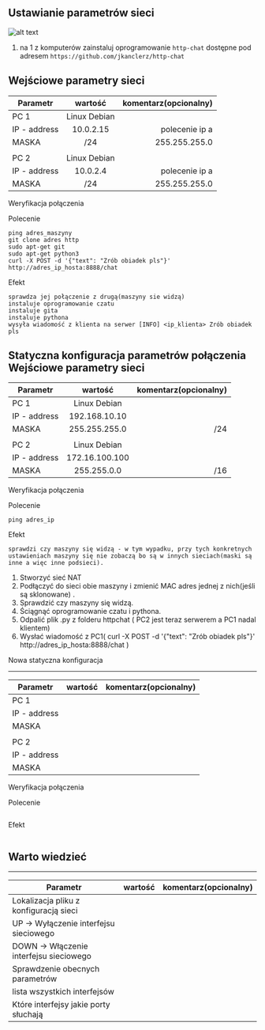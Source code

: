 Ustawianie parametrów sieci
---------------------------

![alt text][network]

[network]: ./network.png "Logo Title Text 2"

1. na 1 z komputerów zainstaluj oprogramowanie ``http-chat`` dostępne pod adresem ``https://github.com/jkanclerz/http-chat``

Wejściowe parametry sieci
-------------------------
| Parametr | wartość | komentarz(opcionalny) |
| ------------- |:-------------:| -----:|
|   PC 1 | Linux Debian  
| IP - address  | 10.0.2.15| polecenie ip a|
| MASKA  |/24 | 255.255.255.0|
|   |  | |
| PC 2  |Linux Debian  | |
| IP - address  |10.0.2.4 | polecenie ip a |
| MASKA  |/24 | 255.255.255.0|



Weryfikacja połączenia

Polecenie
```
ping adres_maszyny    
git clone adres http
sudo apt-get git
sudo apt-get python3
curl -X POST -d '{"text": "Zrób obiadek pls"}' http://adres_ip_hosta:8888/chat
```


Efekt
``` 
sprawdza jej połączenie z drugą(maszyny sie widzą)
instaluje oprogramowanie czatu
instaluje gita 
instaluje pythona 
wysyła wiadomość z klienta na serwer [INFO] <ip_klienta> Zrób obiadek pls
```



Statyczna konfiguracja parametrów połączenia
Wejściowe parametry sieci
-------------------------
| Parametr | wartość | komentarz(opcionalny) |
| ------------- |:-------------:| -----:|
|   PC 1 |  Linux Debian
| IP - address  | 192.168.10.10 | |
| MASKA  | 255.255.255.0 | /24|
|   |  | |
| PC 2  | Linux Debian | |
| IP - address  | 172.16.100.100 | |
| MASKA  | 255.255.0.0 |/16|

Weryfikacja połączenia

Polecenie
```
ping adres_ip 
```

Efekt
```
sprawdzi czy maszyny się widzą - w tym wypadku, przy tych konkretnych ustawieniach maszyny się nie zobaczą bo są w innych sieciach(maski są inne a więc inne podsieci). 
```

1. Stworzyć sieć NAT
2. Podłączyć do sieci obie maszyny i zmienić MAC adres jednej z nich(jeśli są sklonowane) .
3. Sprawdzić czy maszyny się widzą. 
4. Ściągnąć oprogramowanie czatu i pythona. 
5. Odpalić plik .py z folderu httpchat ( PC2 jest teraz serwerem a PC1 nadal klientem)
6. Wysłać wiadomość z PC1( curl -X POST -d '{"text": "Zrób obiadek pls"}' http://adres_ip_hosta:8888/chat  )




Nowa statyczna konfiguracja 

-------------------------
| Parametr | wartość | komentarz(opcionalny) |
| ------------- |:-------------:| -----:|
|   PC 1 |  
| IP - address  |  | |
| MASKA  |  | |
|   |  | |
| PC 2  |  | |
| IP - address  |  | |
| MASKA  |  | |

Weryfikacja połączenia

Polecenie
```
```

Efekt
```
```

Warto wiedzieć
--------------
-------------------------
| Parametr | wartość | komentarz(opcionalny) |
| ------------- |:-------------:| -----:|
| Lokalizacja pliku z konfiguracją sieci| | |
| UP -> Wyłączenie interfejsu sieciowego| | |
| DOWN -> Włączenie interfejsu sieciowego| | |
| Sprawdzenie obecnych parametrów | | |
| lista wszystkich interfejsów | | |
| Które interfejsy jakie porty słuchają | | |
